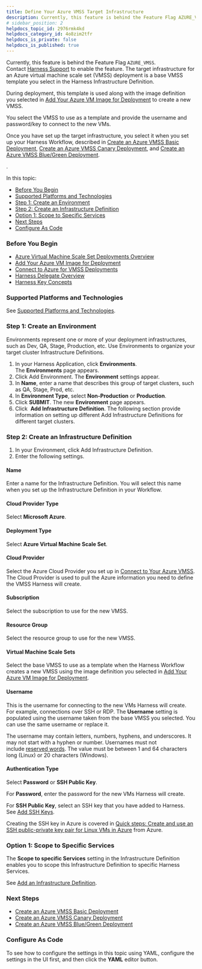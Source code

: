 ```yaml
---
title: Define Your Azure VMSS Target Infrastructure
description: Currently, this feature is behind the Feature Flag AZURE_VMSS. Contact Harness Support to enable the feature.. The target infrastructure for an Azure virtual machine scale set (VMSS) deployment is a…
# sidebar_position: 2
helpdocs_topic_id: 2976rmk4kd
helpdocs_category_id: 4o8zim2tfr
helpdocs_is_private: false
helpdocs_is_published: true
---
```


Currently, this feature is behind the Feature Flag `AZURE_VMSS`. Contact [Harness Support](https://mail.google.com/mail/?view=cm&fs=1&tf=1&to=support@harness.io) to enable the feature. The target infrastructure for an Azure virtual machine scale set (VMSS) deployment is a base VMSS template you select in the Harness Infrastructure Definition.

During deployment, this template is used along with the image definition you selected in [Add Your Azure VM Image for Deployment](add-your-azure-vm-image-for-deployment.md) to create a new VMSS.

You select the VMSS to use as a template and provide the username and password/key to connect to the new VMs.

Once you have set up the target infrastructure, you select it when you set up your Harness Workflow, described in [Create an Azure VMSS Basic Deployment](create-an-azure-vmss-basic-deployment.md), [Create an Azure VMSS Canary Deployment](create-an-azure-vmss-canary-deployment.md), and [Create an Azure VMSS Blue/Green Deployment](create-an-azure-vmss-blue-green-deployment.md).

.

In this topic:

* [Before You Begin](#before_you_begin)
* [Supported Platforms and Technologies](#undefined)
* [Step 1: Create an Environment](#undefined)
* [Step 2: Create an Infrastructure Definition](#step_2_create_an_infrastructure_definition)
* [Option 1: Scope to Specific Services](#option_1_scope_to_specific_services)
* [Next Steps](#next_steps)
* [Configure As Code](#configure_as_code)

### Before You Begin

* [Azure Virtual Machine Scale Set Deployments Overview](azure-virtual-machine-scale-set-deployments.md)
* [Add Your Azure VM Image for Deployment](add-your-azure-vm-image-for-deployment.md)
* [Connect to Azure for VMSS Deployments](connect-to-your-azure-vmss.md)
* [Harness Delegate Overview](https://docs.harness.io/article/h9tkwmkrm7-delegate-installation)
* [Harness Key Concepts](https://docs.harness.io/article/4o7oqwih6h-harness-key-concepts)

### Supported Platforms and Technologies

See [Supported Platforms and Technologies](https://docs.harness.io/article/220d0ojx5y-supported-platforms).

### Step 1: Create an Environment

Environments represent one or more of your deployment infrastructures, such as Dev, QA, Stage, Production, etc. Use Environments to organize your target cluster Infrastructure Definitions.

1. In your Harness Application, click **Environments**. The **Environments** page appears.
2. Click Add Environment. The **Environment** settings appear.
3. In **Name**, enter a name that describes this group of target clusters, such as QA, Stage, Prod, etc.
4. In **Environment Type**, select **Non-Production** or **Production**.
5. Click **SUBMIT**. The new **Environment** page appears.
6. Click  **Add Infrastructure Definition**. The following section provide information on setting up different Add Infrastructure Definitions for different target clusters.

### Step 2: Create an Infrastructure Definition

1. In your Environment, click Add Infrastructure Definition.
2. Enter the following settings.

#### Name

Enter a name for the Infrastructure Definition. You will select this name when you set up the Infrastructure Definition in your Workflow.

#### Cloud Provider Type

Select **Microsoft Azure**.

#### Deployment Type

Select **Azure Virtual Machine Scale Set**.

#### Cloud Provider

Select the Azure Cloud Provider you set up in [Connect to Your Azure VMSS](connect-to-your-azure-vmss.md). The Cloud Provider is used to pull the Azure information you need to define the VMSS Harness will create.

#### Subscription

Select the subscription to use for the new VMSS.

#### Resource Group

Select the resource group to use for the new VMSS.

#### Virtual Machine Scale Sets

Select the base VMSS to use as a template when the Harness Workflow creates a new VMSS using the image definition you selected in [Add Your Azure VM Image for Deployment](add-your-azure-vm-image-for-deployment.md).

#### Username

This is the username for connecting to the new VMs Harness will create. For example, connections over SSH or RDP. The **Username** setting is populated using the username taken from the base VMSS you selected. You can use the same username or replace it.

The username may contain letters, numbers, hyphens, and underscores. It may not start with a hyphen or number. Usernames must not include [reserved words](https://docs.microsoft.com/en-us/rest/api/compute/virtualmachines/createorupdate#osprofile). The value must be between 1 and 64 characters long (Linux) or 20 characters (Windows).

#### Authentication Type

Select **Password** or **SSH Public Key**.

For **Password**, enter the password for the new VMs Harness will create.

For **SSH Public Key**, select an SSH key that you have added to Harness. See [Add SSH Keys](https://docs.harness.io/article/gsp4s7abgc-add-ssh-keys).

Creating the SSH key in Azure is covered in [Quick steps: Create and use an SSH public-private key pair for Linux VMs in Azure](https://docs.microsoft.com/en-us/azure/virtual-machines/linux/mac-create-ssh-keys) from Azure.

### Option 1: Scope to Specific Services

The **Scope to specific Services** setting in the Infrastructure Definition enables you to scope this Infrastructure Definition to specific Harness Services.

See [Add an Infrastructure Definition](https://docs.harness.io/article/v3l3wqovbe-infrastructure-definitions).

### Next Steps

* [Create an Azure VMSS Basic Deployment](create-an-azure-vmss-basic-deployment.md)
* [Create an Azure VMSS Canary Deployment](create-an-azure-vmss-canary-deployment.md)
* [Create an Azure VMSS Blue/Green Deployment](create-an-azure-vmss-blue-green-deployment.md)

### Configure As Code

To see how to configure the settings in this topic using YAML, configure the settings in the UI first, and then click the **YAML** editor button.

